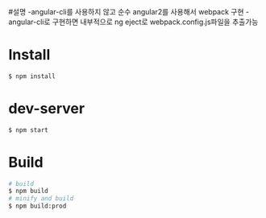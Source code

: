 #설명
-angular-cli를 사용하지 않고 순수 angular2를 사용해서 webpack 구현
-angular-cli로 구현하면 내부적으로 ng eject로 webpack.config.js파일을 추출가능

# Install
``` bash
$ npm install
```

# dev-server
``` bash
$ npm start
```

# Build
``` bash
# build
$ npm build
# minify and build
$ npm build:prod
```
